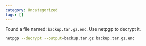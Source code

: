 ```yaml
---
category: Uncategorized
tags: []
---
```


Found a file named: `backup.tar.gz.enc`. Use netpgp to decrypt it.

```bash - target
netpgp --decrypt --output=backup.tar.gz backup.tar.gz.enc
```

